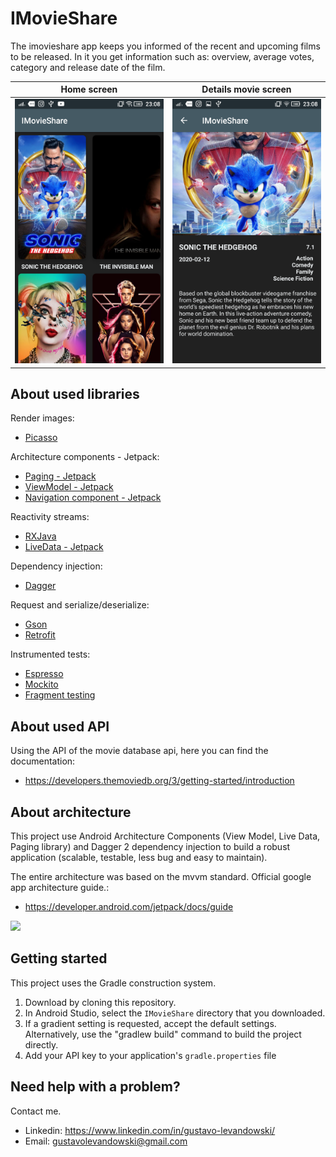 IMovieShare
=====================================================

 The imovieshare app keeps you informed of the recent and upcoming films to be released.
In it you get information such as: overview, average votes, category and release date of the film.

Home screen       |  Details movie screen
:-------------------------:|:-------------------------:
![](https://github.com/glevandowski/IMovieShare/blob/master/screenshots/Screenshot_20200301-230806.png)  |  ![](https://github.com/glevandowski/IMovieShare/blob/master/screenshots/Screenshot_20200301-230810.png)

About used libraries
---------------

Render images:
- [Picasso](https://square.github.io/picasso/)

Architecture components - Jetpack:
- [Paging - Jetpack](https://developer.android.com/topic/libraries/architecture/paging)
- [ViewModel - Jetpack](https://developer.android.com/topic/libraries/architecture/viewmodel)
- [Navigation component - Jetpack](https://developer.android.com/guide/navigation)

Reactivity streams:
- [RXJava](http://reactivex.io/)
- [LiveData - Jetpack](https://developer.android.com/topic/libraries/architecture/livedata)

Dependency injection:
- [Dagger](https://square.github.io/dagger/)

Request and serialize/deserialize:
- [Gson](https://github.com/google/gson)
- [Retrofit](https://square.github.io/retrofit/)

Instrumented tests:
- [Espresso](https://developer.android.com/training/testing/espresso)
- [Mockito](https://site.mockito.org/)
- [Fragment testing](https://developer.android.com/training/basics/fragments/testing)

About used API
---------------
Using the API of the movie database api, here you can find the documentation:
- https://developers.themoviedb.org/3/getting-started/introduction

About architecture
---------------
 This project use Android Architecture Components (View Model, Live Data, Paging library) and Dagger 2 dependency injection to build a robust application (scalable, testable, less bug and easy to maintain).

 The entire architecture was based on the mvvm standard. Official google app architecture guide.:
- https://developer.android.com/jetpack/docs/guide

![](https://developer.android.com/topic/libraries/architecture/images/final-architecture.png)

Getting started
---------------

This project uses the Gradle construction system.

1. Download by cloning this repository.
2. In Android Studio, select the `IMovieShare` directory that you downloaded.
3. If a gradient setting is requested, accept the default settings.
Alternatively, use the "gradlew build" command to build the project directly.
4. Add your API key to your application's `gradle.properties` file

Need help with a problem?
-------

Contact me.

- Linkedin: https://www.linkedin.com/in/gustavo-levandowski/
- Email: gustavolevandowski@gmail.com

